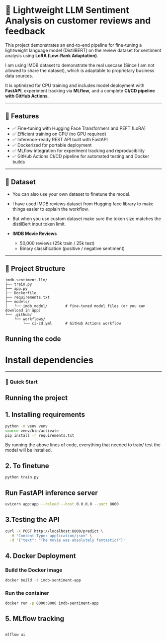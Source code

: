 # 🧠 Lightweight LLM Sentiment Analysis on customer reviews and feedback

This project demonstrates an end-to-end pipeline for fine-tuning a lightweight language model (DistilBERT) on the review dataset for sentiment analysis using **LoRA (Low-Rank Adaptation)**. 

I am using IMDB dataset to demonstrate the real usecase (Since I am not allowed to share the dataset), which is adaptable to proprietary business data sources.

It is optimized for CPU training and includes model deployment with **FastAPI**, experiment tracking via **MLflow**, and a complete **CI/CD pipeline with GitHub Actions**.

---

## 📌 Features

- ✅ Fine-tuning with Hugging Face Transformers and PEFT (LoRA)
- ✅ Efficient training on CPU (no GPU required)
- ✅ Inference-ready REST API built with FastAPI
- ✅ Dockerized for portable deployment
- ✅ MLflow integration for experiment tracking and reproducibility
- ✅ GitHub Actions CI/CD pipeline for automated testing and Docker builds

---

## 🧪 Dataset

- You can also use your own dataset to finetune the model.
- I have used IMDB reviews dataset from Hugging face library to make things easier to explain the workflow.
- But when you use custom dataset make sure the token size matches the distilBert input token limit.

- **IMDB Movie Reviews**  
  - 50,000 reviews (25k train / 25k test)
  - Binary classification (positive / negative sentiment)

---

## 📁 Project Structure
```
imdb-sentiment-llm/
├── train.py
├── app.py
├── Dockerfile
├── requirements.txt
├── models/
│   └── imdb_model/        # fine-tuned model files (or you can download in app)
└── .github/
    └── workflows/
        └── ci-cd.yml      # GitHub Actions workflow

```
## Running the code

# Install dependencies

---

### 🚀 Quick Start

## Running the project

## 1. Installing requirements

```bash
python -m venv venv
source venv/bin/activate
pip install -r requirements.txt
```

By running the above lines of code, everything that needed to train/ test the model will be installed.

## 2. To finetune
```bash
python train.py
```

## Run FastAPI inference server
```bash
uvicorn app:app --reload --host 0.0.0.0 --port 8000
 ```

## 3.Testing the API
```bash
curl -X POST http://localhost:8000/predict \
  -H "Content-Type: application/json" \
  -d '{"text": "The movie was absolutely fantastic!"}'
```

## 4. Docker Deployment

### Build the Docker image
```bash
docker build -t imdb-sentiment-app
```

### Run the container
```bash
docker run -p 8000:8000 imdb-sentiment-app
```


## 5. MLflow tracking
```bash

mlflow ui
```




